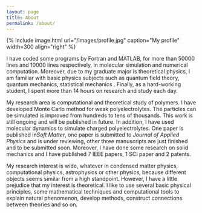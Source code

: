 ```yaml
---
layout: page
title: About
permalink: /about/
---
```


{% include image.html url="/images/profile.jpg" caption="My profile" width=300 align="right" %}

I have coded some programs by Fortran and MATLAB, for more than 50000 lines and 10000 lines respectively, in molecular simulation and numerical computation. Moreover, due to my graduate major is theoretical physics, I am familiar with basic physics subjects such as quantum field theory, quantum mechanics, statistical mechanics . Finally, as a hard-working student, I spent more than 14 hours on research and study each day.

My research area is computational and theoretical study of polymers. I have developed Monte Carlo method for weak polyelectrolytes. The particles can be simulated is improved from hundreds to tens of thousands. This work is still ongoing and will be published in future. In addition, I have used molecular dynamics to simulate charged polyelectrolytes. One paper is published in*Soft Matter*, one paper is submitted to *Journal of Applied Physics* and is under reviewing, other three manuscripts are just finished and to be submitted soon. Moreover, I have done some research on solid mechanics and I have published 7 IEEE papers, 1 SCI paper and 2 patents.

My research interest is wide, whatever in condensed matter physics, computational physics, astrophysics or other physics, because different objects seems similar from a high standpoint. However, I have a little prejudice that my interest is theoretical. I like to use several basic physical principles, some mathematical techniques and computational tools to explain natural phenomenon, develop methods, construct connections between theories and so on. 